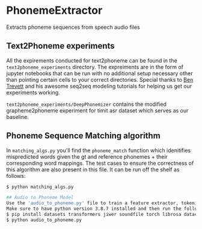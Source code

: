 # PhonemeExtractor
Extracts phoneme sequences from speech audio files


## Text2Phoneme experiments
All the expirements conducted for text2phoneme can be found in the `text2phoneme_experiments`
directory. The expreiments are in the form of jupyter notebooks that can be run with no additional
setup necessary other than pointing certain cells to your correct directories. Special thanks to 
[Ben Trevett](https://github.com/bentrevett/pytorch-seq2seq) and his awesome seq2seq modeling
tutorials for helping us get our experiments working.

`text2phoneme_experiments/DeepPhonemizer` contains the modified grapheme2phoneme experiment for
timit asr dataset which serves as our baseline.

## Phoneme Sequence Matching algorithm
In `matching_algs.py` you'll find the `phoneme_match` function which idenitifies mispredicted words
given the gt and reference phonemes + their corresponding word mappings. The test cases to ensure
the correctness of this algorithm are also present in this file. It can be run off the shelf as
follows:
```bash
$ python matching_algs.py

## Audio to Phoneme Model
Use the 'audio_to_phoneme.py' file to train a feature extractor, tokenizer, and model from scratch for converting wav audio files into phoneme sequences.
Make sure to have python version 3.8.7 installed and then run the following two shell commands:
$ pip install datasets transformers jiwer soundfile torch librosa dataclasses typing
$ python audio_to_phoneme.py
